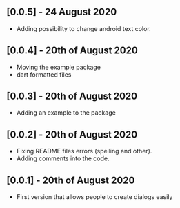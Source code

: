## [0.0.5] - 24 August 2020

* Adding possibility to change android text color.


## [0.0.4] - 20th of August 2020

* Moving the example package
* dart formatted files


## [0.0.3] - 20th of August 2020

* Adding an example to the package


## [0.0.2] - 20th of August 2020

* Fixing README files errors (spelling and other).
* Adding comments into the code.


## [0.0.1] - 20th of August 2020

* First version that allows people to create dialogs easily
